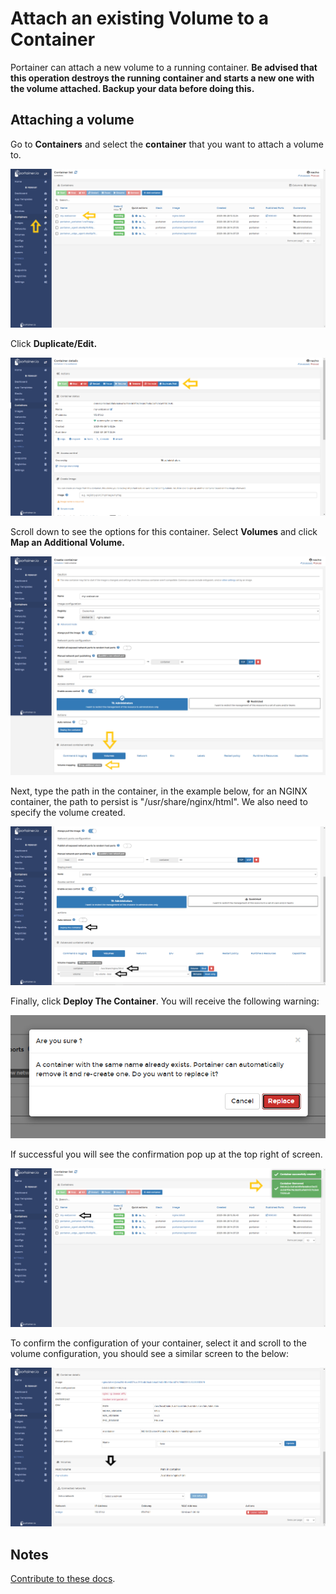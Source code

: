 # Attach an existing Volume to a Container

Portainer can attach a new volume to a running container.
<b>Be advised that this operation destroys the running container and starts a new one with the volume attached. Backup your data before doing this.</b>

## Attaching a volume

Go to <b>Containers</b> and select the <b>container</b> that you want to attach a volume to.

![volumes](assets/attach_1.png)

Click <b>Duplicate/Edit.</b>

![volumes](assets/attach_2.png)

Scroll down to see the options for this container. Select <b>Volumes</b> and click <b>Map an Additional Volume.</b>

![volumes](assets/attach_3.png)

Next, type the path in the container, in the example below, for an NGINX container, the path to persist is "/usr/share/nginx/html". We also need to specify the volume created.

![volumes](assets/attach_4.png)

Finally, click <b>Deploy The Container</b>. You will receive the following warning:

![volumes](assets/attach_5.png)

If successful you will see the confirmation pop up at the top right of screen.

![volumes](assets/attach_6.png)

To confirm the configuration of your container, select it and scroll to the volume configuration, you should see a similar screen to the below:

![volumes](assets/attach_7.png)

## Notes

[Contribute to these docs](https://github.com/portainer/portainer-docs/blob/master/contributing.md).
